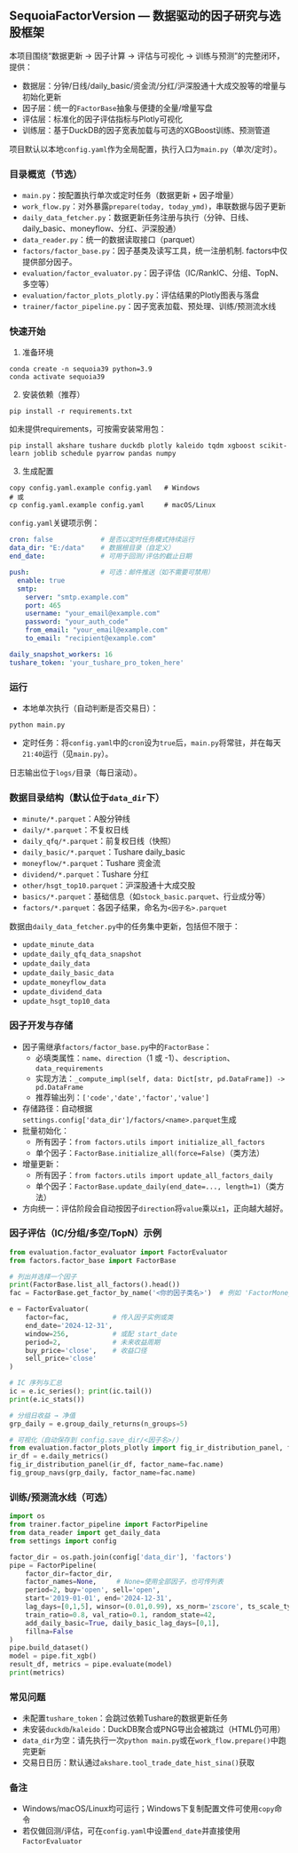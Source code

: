 ## SequoiaFactorVersion — 数据驱动的因子研究与选股框架

本项目围绕“数据更新 → 因子计算 → 评估与可视化 → 训练与预测”的完整闭环，提供：
- 数据层：分钟/日线/daily_basic/资金流/分红/沪深股通十大成交股等的增量与初始化更新
- 因子层：统一的`FactorBase`抽象与便捷的全量/增量写盘
- 评估层：标准化的因子评估指标与Plotly可视化
- 训练层：基于DuckDB的因子宽表加载与可选的XGBoost训练、预测管道

项目默认以本地`config.yaml`作为全局配置，执行入口为`main.py`（单次/定时）。

### 目录概览（节选）
- `main.py`：按配置执行单次或定时任务（数据更新 + 因子增量）
- `work_flow.py`：对外暴露`prepare(today, today_ymd)`，串联数据与因子更新
- `daily_data_fetcher.py`：数据更新任务注册与执行（分钟、日线、daily_basic、moneyflow、分红、沪深股通）
- `data_reader.py`：统一的数据读取接口（parquet）
- `factors/factor_base.py`：因子基类及读写工具，统一注册机制. factors中仅提供部分因子。
- `evaluation/factor_evaluator.py`：因子评估（IC/RankIC、分组、TopN、多空等）
- `evaluation/factor_plots_plotly.py`：评估结果的Plotly图表与落盘
- `trainer/factor_pipeline.py`：因子宽表加载、预处理、训练/预测流水线

### 快速开始
1) 准备环境
```
conda create -n sequoia39 python=3.9
conda activate sequoia39
```

2) 安装依赖（推荐）
```
pip install -r requirements.txt
```
如未提供requirements，可按需安装常用包：
```
pip install akshare tushare duckdb plotly kaleido tqdm xgboost scikit-learn joblib schedule pyarrow pandas numpy
```

3) 生成配置
```
copy config.yaml.example config.yaml   # Windows
# 或
cp config.yaml.example config.yaml     # macOS/Linux
```

`config.yaml`关键项示例：
```yaml
cron: false            # 是否以定时任务模式持续运行
data_dir: "E:/data"    # 数据根目录（自定义）
end_date:              # 可用于回测/评估的截止日期

push:                  # 可选：邮件推送（如不需要可禁用）
  enable: true
  smtp:
    server: "smtp.example.com"
    port: 465
    username: "your_email@example.com"
    password: "your_auth_code"
    from_email: "your_email@example.com"
    to_email: "recipient@example.com"

daily_snapshot_workers: 16
tushare_token: 'your_tushare_pro_token_here'
```

### 运行
- 本地单次执行（自动判断是否交易日）：
```
python main.py
```
- 定时任务：将`config.yaml`中的`cron`设为`true`后，`main.py`将常驻，并在每天`21:40`运行（见`main.py`）。

日志输出位于`logs/`目录（每日滚动）。

### 数据目录结构（默认位于`data_dir`下）
- `minute/*.parquet`：A股分钟线
- `daily/*.parquet`：不复权日线
- `daily_qfq/*.parquet`：前复权日线（快照）
- `daily_basic/*.parquet`：Tushare daily_basic
- `moneyflow/*.parquet`：Tushare 资金流
- `dividend/*.parquet`：Tushare 分红
- `other/hsgt_top10.parquet`：沪深股通十大成交股
- `basics/*.parquet`：基础信息（如`stock_basic.parquet`、行业成分等）
- `factors/*.parquet`：各因子结果，命名为`<因子名>.parquet`

数据由`daily_data_fetcher.py`中的任务集中更新，包括但不限于：
- `update_minute_data`
- `update_daily_qfq_data_snapshot`
- `update_daily_data`
- `update_daily_basic_data`
- `update_moneyflow_data`
- `update_dividend_data`
- `update_hsgt_top10_data`

### 因子开发与存储
- 因子需继承`factors/factor_base.py`中的`FactorBase`：
  - 必填类属性：`name`、`direction`（1 或 -1）、`description`、`data_requirements`
  - 实现方法：`_compute_impl(self, data: Dict[str, pd.DataFrame]) -> pd.DataFrame`
  - 推荐输出列：`['code','date','factor','value']`
- 存储路径：自动根据`settings.config['data_dir']/factors/<name>.parquet`生成
- 批量初始化：
  - 所有因子：`from factors.utils import initialize_all_factors`
  - 单个因子：`FactorBase.initialize_all(force=False)`（类方法）
- 增量更新：
  - 所有因子：`from factors.utils import update_all_factors_daily`
  - 单个因子：`FactorBase.update_daily(end_date=..., length=1)`（类方法）
- 方向统一：评估阶段会自动按因子`direction`将`value`乘以`±1`，正向越大越好。

### 因子评估（IC/分组/多空/TopN）示例
```python
from evaluation.factor_evaluator import FactorEvaluator
from factors.factor_base import FactorBase

# 列出并选择一个因子
print(FactorBase.list_all_factors().head())
fac = FactorBase.get_factor_by_name('<你的因子类名>')  # 例如 'FactorMoneyflow'，以实际名称为准

e = FactorEvaluator(
    factor=fac,           # 传入因子实例或类
    end_date='2024-12-31',
    window=256,           # 或配 start_date
    period=2,             # 未来收益周期
    buy_price='close',    # 收益口径
    sell_price='close'
)

# IC 序列与汇总
ic = e.ic_series(); print(ic.tail())
print(e.ic_stats())

# 分组日收益 → 净值
grp_daily = e.group_daily_returns(n_groups=5)

# 可视化（自动保存到 config.save_dir/<因子名>/）
from evaluation.factor_plots_plotly import fig_ir_distribution_panel, fig_group_navs
ir_df = e.daily_metrics()
fig_ir_distribution_panel(ir_df, factor_name=fac.name)
fig_group_navs(grp_daily, factor_name=fac.name)
```

### 训练/预测流水线（可选）
```python
import os
from trainer.factor_pipeline import FactorPipeline
from data_reader import get_daily_data
from settings import config

factor_dir = os.path.join(config['data_dir'], 'factors')
pipe = FactorPipeline(
    factor_dir=factor_dir,
    factor_names=None,     # None=使用全部因子，也可传列表
    period=2, buy='open', sell='open',
    start='2019-01-01', end='2024-12-31',
    lag_days=[0,1,5], winsor=(0.01,0.99), xs_norm='zscore', ts_scale_type='standard',
    train_ratio=0.8, val_ratio=0.1, random_state=42,
    add_daily_basic=True, daily_basic_lag_days=[0,1],
    fillna=False
)
pipe.build_dataset()
model = pipe.fit_xgb()
result_df, metrics = pipe.evaluate(model)
print(metrics)
```

### 常见问题
- 未配置`tushare_token`：会跳过依赖Tushare的数据更新任务
- 未安装`duckdb`/`kaleido`：DuckDB聚合或PNG导出会被跳过（HTML仍可用）
- `data_dir`为空：请先执行一次`python main.py`或在`work_flow.prepare()`中跑完更新
- 交易日日历：默认通过`akshare.tool_trade_date_hist_sina()`获取

### 备注
- Windows/macOS/Linux均可运行；Windows下复制配置文件可使用`copy`命令
- 若仅做回测/评估，可在`config.yaml`中设置`end_date`并直接使用`FactorEvaluator`


